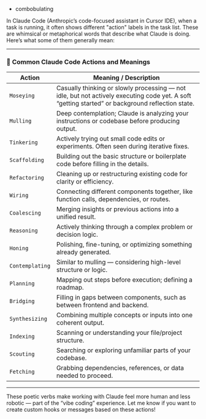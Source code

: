- combobulating

In Claude Code (Anthropic’s code-focused assistant in Cursor IDE), when a task is running, it often shows different "action" labels in the task list. These are whimsical or metaphorical words that describe what Claude is doing. Here’s what some of them generally mean:

---

### 🔧 **Common Claude Code Actions and Meanings**

| **Action**      | **Meaning / Description**                                                                                                                        |
| --------------- | ------------------------------------------------------------------------------------------------------------------------------------------------ |
| `Moseying`      | Casually thinking or slowly processing — not idle, but not actively executing code yet. A soft “getting started” or background reflection state. |
| `Mulling`       | Deep contemplation; Claude is analyzing your instructions or codebase before producing output.                                                   |
| `Tinkering`     | Actively trying out small code edits or experiments. Often seen during iterative fixes.                                                          |
| `Scaffolding`   | Building out the basic structure or boilerplate code before filling in the details.                                                              |
| `Refactoring`   | Cleaning up or restructuring existing code for clarity or efficiency.                                                                            |
| `Wiring`        | Connecting different components together, like function calls, dependencies, or routes.                                                          |
| `Coalescing`    | Merging insights or previous actions into a unified result.                                                                                      |
| `Reasoning`     | Actively thinking through a complex problem or decision logic.                                                                                   |
| `Honing`        | Polishing, fine-tuning, or optimizing something already generated.                                                                               |
| `Contemplating` | Similar to mulling — considering high-level structure or logic.                                                                                  |
| `Planning`      | Mapping out steps before execution; defining a roadmap.                                                                                          |
| `Bridging`      | Filling in gaps between components, such as between frontend and backend.                                                                        |
| `Synthesizing`  | Combining multiple concepts or inputs into one coherent output.                                                                                  |
| `Indexing`      | Scanning or understanding your file/project structure.                                                                                           |
| `Scouting`      | Searching or exploring unfamiliar parts of your codebase.                                                                                        |
| `Fetching`      | Grabbing dependencies, references, or data needed to proceed.                                                                                    |

---

These poetic verbs make working with Claude feel more human and less robotic — part of the “vibe coding” experience. Let me know if you want to create custom hooks or messages based on these actions!


